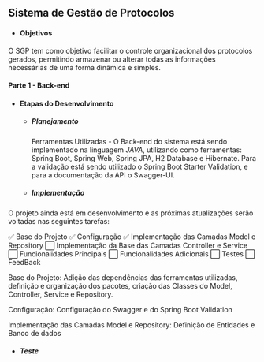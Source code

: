 ## Sistema de Gestão de Protocolos



- #### Objetivos

O SGP tem como objetivo facilitar o controle organizacional dos protocolos gerados, permitindo armazenar ou alterar todas as informações necessárias de uma forma dinâmica e simples.



#### Parte 1 - Back-end

- #### Etapas do Desenvolvimento

  - ##### Planejamento

    Ferramentas Utilizadas - O Back-end do sistema está sendo implementado na linguagem *JAVA*, utilizando como ferramentas: Spring Boot, Spring Web, Spring JPA, H2 Database e Hibernate. Para a validação está sendo utilizado o Spring Boot Starter Validation, e para a documentação da API o Swagger-UI.

  - ##### Implementação
O projeto ainda está em desenvolvimento e as próximas atualizações serão voltadas nas seguintes tarefas:

✅ Base do Projeto
✅ Configuração
✅ Implementação das Camadas Model e Repository
⬜ Implementação da Base das Camadas Controller e Service
⬜ Funcionalidades Principais
⬜ Funcionalidades Adicionais
⬜ Testes
⬜ FeedBack

Base do Projeto: Adição das dependências das ferramentas utilizadas,
definição e organização dos pacotes,
criação das Classes do Model, Controller, Service e Repository.

Configuração: Configuração do Swagger e do Spring Boot Validation

Implementação das Camadas Model e Repository: Definição de Entidades e Banco de dados

    

  - ##### Teste
